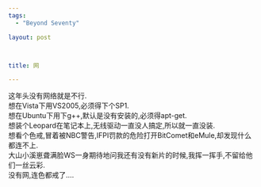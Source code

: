 ```yaml
--- 
tags: 
  - "Beyond Seventy"

layout: post



title: 网

---
```

<div id="msgcns!5F971C000415D85F!779" class="bvMsg"><div>这年头没有网络就是不行.<br>想在Vista下用VS2005,必须得下个SP1.<br>想在Ubuntu下用下g++,默认是没有安装的,必须得apt-get.<br>想装个Leopard在笔记本上,无线驱动一直没人搞定,所以就一直没装.<br>想看个色戒,冒着被NBC警告,IFPI罚款的危险打开BitComet和eMule,却发现什么都连不上.<br>大山小溪崽聋满脸WS一身期待地问我还有没有新片的时候,我挥一挥手,不留给他们一丝云彩.<br>没有网,连色都戒了....</div></div>
